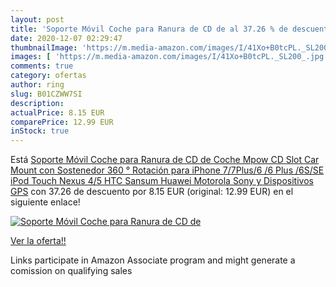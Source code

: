 ```yaml
---
layout: post
title: 'Soporte Móvil Coche para Ranura de CD de al 37.26 % de descuento'
date: 2020-12-07 02:29:47
thumbnailImage: 'https://m.media-amazon.com/images/I/41Xo+B0tcPL._SL200_.jpg'
images: [ 'https://m.media-amazon.com/images/I/41Xo+B0tcPL._SL200_.jpg' ]
comments: true
category: ofertas
author: ring
slug: B01CZWW7SI
description:
actualPrice: 8.15 EUR
comparePrice: 12.99 EUR
inStock: true
---
```


Está [Soporte Móvil Coche para Ranura de CD de Coche Mpow CD Slot Car Mount con Sostenedor 360 ° Rotación para iPhone 7/7Plus/6 /6 Plus /6S/SE  iPod Touch  Nexus 4/5  HTC  Sansum  Huawei  Motorola  Sony y Dispositivos GPS](https://www.amazon.es/dp/B01CZWW7SI/?tag=tolees-21) con 37.26 de descuento por 8.15 EUR (original: 12.99 EUR) en el siguiente enlace!

[![Soporte Móvil Coche para Ranura de CD de](https://m.media-amazon.com/images/I/41Xo+B0tcPL._SL200_.jpg)](https://www.amazon.es/dp/B01CZWW7SI/?tag=tolees-21)

[Ver la oferta!!](https://www.amazon.es/dp/B01CZWW7SI/?tag=tolees-21)

Links participate in Amazon Associate program and might generate a comission on qualifying sales


